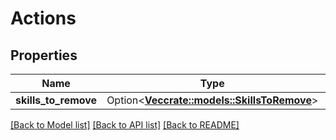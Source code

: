 # Actions

## Properties

Name | Type | Description | Notes
------------ | ------------- | ------------- | -------------
**skills_to_remove** | Option<[**Vec<crate::models::SkillsToRemove>**](SkillsToRemove.md)> |  | [optional]

[[Back to Model list]](../README.md#documentation-for-models) [[Back to API list]](../README.md#documentation-for-api-endpoints) [[Back to README]](../README.md)


